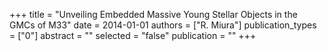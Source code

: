 +++
title = "Unveiling Embedded Massive Young Stellar Objects in the GMCs of M33"
date = 2014-01-01
authors = ["R. Miura"]
publication_types = ["0"]
abstract = ""
selected = "false"
publication = ""
+++

